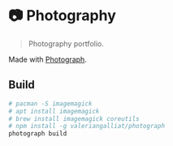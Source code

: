 # 📷 Photography

> Photography portfolio.

Made with [Photograph].

[Photograph]: https://github.com/valeriangalliat/photograph

## Build

```sh
# pacman -S imagemagick
# apt install imagemagick
# brew install imagemagick coreutils
# npm install -g valeriangalliat/photograph
photograph build
```
